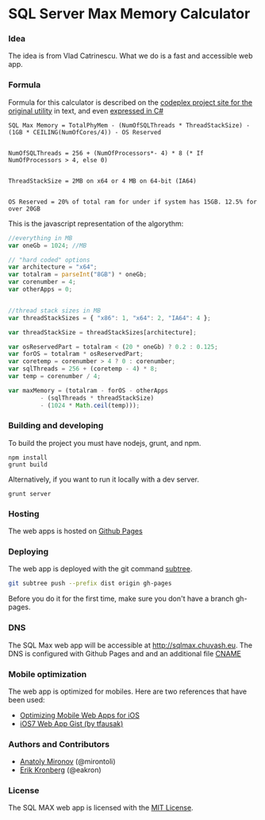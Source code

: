 # SQL Server Max Memory Calculator


### Idea

The idea is from Vlad Catrinescu. What we do is a fast and accessible web app.

### Formula
Formula for this calculator is described on the [codeplex project site for the original utility](https://sqlmem.codeplex.com/) in text, and even [expressed in C#](https://sqlmem.codeplex.com/SourceControl/latest#Form1.cs)

```
SQL Max Memory = TotalPhyMem - (NumOfSQLThreads * ThreadStackSize) - (1GB * CEILING(NumOfCores/4)) - OS Reserved 


NumOfSQLThreads = 256 + (NumOfProcessors*- 4) * 8 (* If NumOfProcessors > 4, else 0) 


ThreadStackSize = 2MB on x64 or 4 MB on 64-bit (IA64) 


OS Reserved = 20% of total ram for under if system has 15GB. 12.5% for over 20GB
```

This is the javascript representation of the algorythm:

```javascript
//everything in MB
var oneGb = 1024; //MB

// "hard coded" options
var architecture = "x64";
var totalram = parseInt("8GB") * oneGb;
var corenumber = 4;
var otherApps = 0;


//thread stack sizes in MB
var threadStackSizes = { "x86": 1, "x64": 2, "IA64": 4 };

var threadStackSize = threadStackSizes[architecture];

var osReservedPart = totalram < (20 * oneGb) ? 0.2 : 0.125;
var forOS = totalram * osReservedPart;
var coretemp = corenumber > 4 ? 0 : corenumber;
var sqlThreads = 256 + (coretemp - 4) * 8;
var temp = corenumber / 4;

var maxMemory = (totalram - forOS - otherApps 
         - (sqlThreads * threadStackSize)
         - (1024 * Math.ceil(temp)));
```

### Building and developing

To build the project you must have nodejs, grunt, and npm.

```
npm install
grunt build
```

Alternatively, if you want to run it locally with a dev server.

```
grunt server
```

### Hosting

The web apps is hosted on [Github Pages](https://help.github.com/articles/what-are-github-pages)

### Deploying

The web app is deployed with the git command [subtree](https://gist.github.com/cobyism/4730490).
```sh
git subtree push --prefix dist origin gh-pages
```

Before you do it for the first time, make sure you don't have a branch gh-pages.

### DNS
The SQL Max web app will be accessible at http://sqlmax.chuvash.eu. The DNS is configured with Github Pages and and an additional file [CNAME](https://help.github.com/articles/setting-up-a-custom-domain-with-github-pages)

### Mobile optimization
The web app is optimized for mobiles. Here are two references that have been used:

- [Optimizing Mobile Web Apps for iOS](http://blog.teamtreehouse.com/optimizing-mobile-web-apps-ios)
- [iOS7 Web App Gist (by tfausak)](https://gist.github.com/tfausak/2222823)

### Authors and Contributors
- [Anatoly Mironov](https://github.com/mirontoli) (@mirontoli)
- [Erik Kronberg](https://github.com/eakron) (@eakron)

### License
The SQL MAX web app is licensed with the [MIT License](LICENSE).
